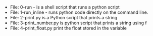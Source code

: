 * File: 0-run - is a shell script that runs a python script
* File: 1-run_inline - runs python code directly on the command line.
* File: 2-print.py is a Python script that prints a string
* File: 3-print_number.py is python script that prints a string using f
* File: 4-print_float.py print the float stored in the variable
